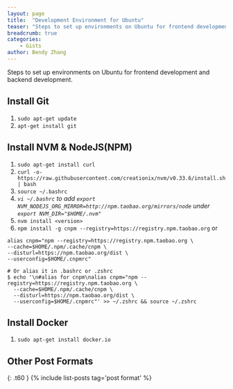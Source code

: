 ```yaml
---
layout: page
title:  "Development Environment for Ubuntu"
teaser: "Steps to set up environments on Ubuntu for frontend development and backend development."
breadcrumb: true
categories:
    - Gists
author: Bendy Zhang
---
```


Steps to set up environments on Ubuntu for frontend development and backend development.

## Install Git

1. `sudo apt-get update`
1. `apt-get install git`

## Install NVM & NodeJS(NPM)

1. `sudo apt-get install curl`
1. `curl -o- https://raw.githubusercontent.com/creationix/nvm/v0.33.6/install.sh | bash`
1. `source ~/.bashrc`
1. *`vi ~/.bashrc` to add `export NVM_NODEJS_ORG_MIRROR=http://npm.taobao.org/mirrors/node` under `export NVM_DIR="$HOME/.nvm"`*
1. `nvm install <version>`
1. `npm install -g cnpm --registry=https://registry.npm.taobao.org` or
  ```
  alias cnpm="npm --registry=https://registry.npm.taobao.org \
  --cache=$HOME/.npm/.cache/cnpm \
  --disturl=https://npm.taobao.org/dist \
  --userconfig=$HOME/.cnpmrc"

  # Or alias it in .bashrc or .zshrc
  $ echo '\n#alias for cnpm\nalias cnpm="npm --registry=https://registry.npm.taobao.org \
    --cache=$HOME/.npm/.cache/cnpm \
    --disturl=https://npm.taobao.org/dist \
    --userconfig=$HOME/.cnpmrc"' >> ~/.zshrc && source ~/.zshrc
  ```
  
  ## Install Docker
  
  1. `sudo apt-get install docker.io`

<!--more-->

## Other Post Formats
{: .t60 }
{% include list-posts tag='post format' %}
